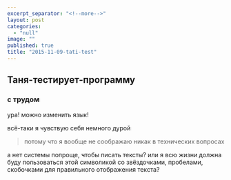 ```yaml
---
excerpt_separator: "<!--more-->"
layout: post
categories: 
  - "null"
image: ""
published: true
title: "2015-11-09-tati-test"
---
```



## Таня-тестирует-программу 
### с трудом


ура! можно изменить язык! 

всё-таки я чувствую себя немного дурой  

> потому что я вообще не соображаю никак в технических вопросах


а нет системы попроще, чтобы писать тексты? или я всю жизни должна буду пользоваться этой символикой со звёздочками, пробелами, скобочками для правильного отображения текста?
